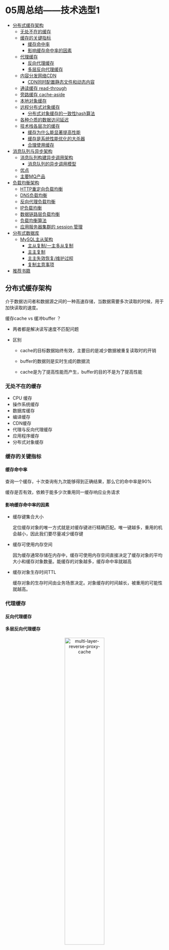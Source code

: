 # 05周总结——技术选型1

* [分布式缓存架构](#分布式缓存架构)
    * [无处不在的缓存](#无处不在的缓存)
    * [缓存的关键指标](#缓存的关键指标)
      * [缓存命中率](#缓存命中率)
      * [影响缓存命中率的因素](#影响缓存命中率的因素)
    * [代理缓存](#代理缓存)
      * [反向代理缓存](#反向代理缓存)
      * [多层反向代理缓存](#多层反向代理缓存)
    * [内容分发网络CDN](#内容分发网络cdn)
      * [CDN同时配置静态文件和动态内容](#cdn同时配置静态文件和动态内容)
    * [通读缓存 read-through](#通读缓存-read-through)
    * [旁路缓存 cache-aside](#旁路缓存-cache-aside)
    * [本地对象缓存](#本地对象缓存)
    * [远程分布式对象缓存](#远程分布式对象缓存)
      * [分布式对象缓存的一致性hash算法](#分布式对象缓存的一致性hash算法)
    * [各种介质的数据访问延迟](#各种介质的数据访问延迟)
    * [技术栈各层次的缓存](#技术栈各层次的缓存)
      * [缓存为什么能显著提高性能](#缓存为什么能显著提高性能)
      * [缓存是系统性能优化的大杀器](#缓存是系统性能优化的大杀器)
      * [合理使用缓存](#合理使用缓存)
* [消息队列与异步架构](#消息队列与异步架构)
    * [消息队列构建异步调用架构](#消息队列构建异步调用架构)
      * [消息队列的异步调用模型](#消息队列的异步调用模型)
    * [优点](#优点)
    * [主要MQ产品](#主要mq产品)
* [负载均衡架构](#负载均衡架构)
    * [HTTP重定向负载均衡](#http重定向负载均衡)
    * [DNS负载均衡](#dns负载均衡)
    * [反向代理负载均衡](#反向代理负载均衡)
    * [IP负载均衡](#ip负载均衡)
    * [数据链路层负载均衡](#数据链路层负载均衡)
    * [负载均衡算法](#负载均衡算法)
    * [应用服务器集群的 session 管理](#应用服务器集群的-session-管理)
* [分布式数据库](#分布式数据库)
    * [MySQL主从架构](#mysql主从架构)
      * [主从复制/一主多从复制](#主从复制一主多从复制)
      * [主主复制](#主主复制)
      * [主主失效恢复/维护过程](#主主失效恢复维护过程)
      * [复制主意事项](#复制主意事项)
* [推荐书籍](#推荐书籍)

## 分布式缓存架构

介于数据访问者和数据源之间的一种高速存储，当数据需要多次读取的时候，用于加快读取的速度。

缓存cache vs 缓冲buffer ？

- 两者都是解决读写速度不匹配问题

- 区别

  - cache的目标数据始终有效，主要目的是减少数据被重复读取时的开销

  - buffer的数据则是实时生成的数据流

  - cache是为了提高性能而产生，buffer的目的不是为了提高性能

### 无处不在的缓存

- CPU 缓存
- 操作系统缓存
- 数据库缓存
- 编译缓存
- CDN缓存
- 代理与反向代理缓存
- 应用程序缓存
- 分布式对象缓存

### 缓存的关键指标

#### 缓存命中率

查询一个缓存，十次查询有九次能够得到正确结果，那么它的命中率是90%

缓存是否有效，依赖于能多少次重用同一缓存响应业务请求

#### 影响缓存命中率的因素

- 缓存键集合大小

  定位缓存对象的唯一方式就是对缓存键进行精确匹配。唯一键越多，重用的机会越小，因此我们要尽量减少缓存键

- 缓存可使用内存空间

  因为缓存通常存储在内存中，缓存可使用内存空间直接决定了缓存对象的平均大小和缓存对象数量。能缓存的对象越多，缓存命中率就越高

- 缓存对象生存时间TTL

  缓存对象的生存时间由业务场景决定。对象缓存的时间越长，被重用的可能性就越高。

### 代理缓存

#### 反向代理缓存

#### 多层反向代理缓存

<div align=center><img src="./res/multi-layer-reverse-proxy-cache.jpg" alt="multi-layer-reverse-proxy-cache" width="50%;" /></div>

### 内容分发网络CDN

<div align=center><img src="./res/cdn.jpg" alt="cdn" width="50%;" /></div>

#### CDN同时配置静态文件和动态内容

### 通读缓存 read-through

- 通读缓存给客户端返回缓存资源，并在请求未命中缓存时获取实际数据

- 客户端连接的是通读缓存，而不是生成响应的原始服务器

- 代理缓存、反向代理缓存、CDN缓存都是通读缓存

### 旁路缓存 cache-aside

- 对象缓存是一种旁路缓存，通常是独立的一个键值对存储

- 应用代码通常会询问对象缓存需要的对象是否存在，如果存在，使用其；如果不存在或已过期，应用会连接主数据源来组装对象，并起将其保存回对象缓存，以便将来使用。

### 本地对象缓存

对象直接存储在应用程序内存中

对象存储在共享内存，同一台机器的多个进程可以访问它

缓存服务器作为独立的应用和应用程序部署在同一个服务器上

### 远程分布式对象缓存

#### 分布式对象缓存的一致性hash算法

衡量一致性hash算法的几个标准：

- 平衡性balance
- 单调性monotonicity
- 分散性spread
- 负载性load

### 各种介质的数据访问延迟

<div align=center><img src="./res/latency.jpg" alt="latency" width="50%;" /></div>

### 技术栈各层次的缓存

<div align=center><img src="./res/cache-in-tier.jpg" alt="cache-in-tier" width="40%;" /></div>

#### 缓存为什么能显著提高性能

- 缓存数据通常来自内存
- 缓存存储了数据的最终结果形态，不需要中间计算，减少了CPU资源消耗
- 缓存降低了数据库、磁盘、网络的负载压力

#### 缓存是系统性能优化的大杀器

- 技术简单
- 性能提升显著
- 应用场景多

#### 合理使用缓存

不合理的使用缓存非但不能提高系统的性能，还会成为系统的累赘，甚至风险。

- 频繁修改的数据

  缓存这种数据徒增系统的负担。一般来说读写比在2:1以上，缓存才有意义

- 没有热点的访问

  应用程序访问缓存数据没有热点，不遵循二八定律，大部分数据访问不是集中在小部分数据上，即大部分数据还没有被再次访问就被挤出缓存了。

- 数据不一致和脏读

  - 对缓存数据设置失效时间，在缓存失效前，应用需要忍受一定时间的数据不一致。

  - 数据更新时立即更新缓存，会带来更多的系统开销和事务一致性问题
  - 数据更新时通知缓存失效，删除该缓存数据

- 缓存雪崩

  缓存承担了大部分的数据访问压力，数据库已经习惯了有缓存的日子，当缓存服务崩溃时，数据库会因为完全不能承受如此巨大的压力而宕机，进而导致整个网站不可用。发生这种故障时，甚至不能简单重启缓存服务器和数据库来恢复网站访问。

- 缓存预热 warm up

  缓存中存放的都是热点数据，热点数据可能是通过LRU算法计算出来的，这个过程可能要花费较长的时间，这段时间系统性能和数据库负载都不好，最好的做法是缓存系统启动时就把热点数据加载好。尤其是一些元数据。

- 缓存穿透

  不恰当的业务、或者恶意攻击持续高并发的请求某个不存在的数据，因为缓存没有保存该数据，所有的请求都会落到数据库上，会对数据库造成很大的压力，甚至崩溃。一个简单的对策是将不存在的数据也缓存起来（比如值设为null），并设置一个较短的失效时间。

## 消息队列与异步架构

> 缓存提高系统的读能力，消息队列提升系统的写能力
>
> 同步调用 vs 异步调用
>
> - 异步调用不阻塞应用线程

### 消息队列构建异步调用架构

- 消息生产者
- 消息队列
- 消息消费者

#### 消息队列的异步调用模型

- 点对点模型

<div align=center><img src="./res/end-to-end-mode.jpg" alt="end-to-end-mode" width="50%;" /></div>

- 发布订阅模型

<div align=center><img src="./res/pub-sub-mode.jpg" alt="pub-sub-mode" width="50%;" /></div>

### 优点

- 实现异步处理，提升处理性能

<div align=center><img src="./res/async-process.jpg" alt="async-process" width="60%;" /></div>

- 更好的伸缩性

- 削峰填谷

- 失败隔离

  - 因发布者不直接依赖消费者，所以消息系统可以将消费者系统错误与生产者系统组建隔离。

  - 也因为此，任何时刻，我们可以对后端服务执行维护和发布操作，如重启、添加、删除服务器，而不影响生产者的可用性。——简化了部署和服务管理的难度
  
- 解耦

  - 减少耦合表面积
    
<div align=center>
<img src="./res/decoupling.jpg" alt="decoupling" width="60%" />
<img src="./res/reduce-coupling-surface-area.jpg" alt="reduce-coupling-surface-area" />
</div>

### 主要MQ产品

- RabbitMQ

  - 性能好，社区活跃

  - erlang 开发，不便于二次开发和维护
  - 用户量49M（主要指开发者选择及社区活跃度）

- ActiveMQ

  - 影响广泛，跨平台
  - java开发，比较友好
  - 用户量27M

- RocketMQ

  - 性能好，可靠性比较高
  - 阿里开源产品，java开发
  - 用户量35M

- Kafka

  - 专门针对分布式场景进行了优化，分布式伸缩性比较好
  - LinkedIn出品，scala 开发
  - 用户量63M

>当我们的开发者对这几个产品都不熟悉，那我们可以参考一下**用户量**指标

## 负载均衡架构

### HTTP重定向负载均衡

- 缺点：每次请求需要重定向

<div align=center><img src="./res/http-redirect-lb.jpg" alt="http-redirect-loadbalance" width="50%;" /></div>

### DNS负载均衡

- 缺点：每次请求需要域名解析，但是浏览器有本地域名缓存

<div align=center><img src="./res/dns-lb.jpg" alt="dns-loadbalance" width="50%;" /></div>

### 反向代理负载均衡

<div align=center><img src="./res/reverse-proxy-lb.jpg" alt="reverse-proxy-loadbalance" width="50%;" /></div>

### IP负载均衡

- 三层负载均衡
- 负载均衡服务器修改了目标IP地址
- 缺点：用户请求和响应数据包都需要经过负载均衡服务器，因此负载均衡的负载受制于响应的出口带宽

<div align=center><img src="./res/ip-lb.jpg" alt="IP-loadbalance" width="60%;" /></div>

### 数据链路层负载均衡

- 二层负载均衡
- 与IP负载均衡相似，只是响应的数据包不经过负载均衡服务器。实现方式是把上面的修改目标IP地址改为修改目标的MAC地址。
- 目前大型网站主要的负载均衡方案
- LVS可以支持IP负载均衡和数据链路层负载均衡

<div align=center><img src="./res/data-link-layer-lb.jpg" alt="data-link-layer-loadbalance" width="60%;" /></div>

### 负载均衡算法

- 轮询
- 加权轮询
- 随机：简单实用，随机本身也就意味着均衡
- 最少连接：最符合负载均衡定义的算法
- 源地址散列：根据请求来源的IP地址进行hash计算，得到应用服务器，保证同一来源的请求总在同一台服务器上处理

### 应用服务器集群的 session 管理

- sesion 复制

  session在应用服务器集群间复制同步

- session 绑定

  终端用户与某一台具体的应用服务器绑定，ip绑定

- 利用cookie记录session

  与session绑定类似，但是使用cookie绑定

- session 服务器

  搭建集中式共享的session服务器集群

## 分布式数据库

### MySQL主从架构

> 我们以MySQL为例，解释数据库如何实现主从复制
>
> 主库上把DDL和DML记录到binlog，然后由专用线程同步binlog到从数据库relaylog
>
> 实际应用中，一般会关闭主数据库的DDL同步，不同步DDL到从数据库

#### 主从复制/一主多从复制

- 一种多从复制的优势

  - 分摊负载

  - 专机专用

  - 便于冷备

  - 高可用

<div align=center><img src="./res/primary-secondary.jpg" alt="primary-secondary" width="50%" /><img src="./res/primary-secondary-2.jpg" alt="primary secondary 2" width="50%" /></div>

#### 主主复制

- 保证主服务器宕机时数据库的高可用

<div align=center><img src="./res/primary-primary.jpg" alt="primary-primary" width="50%" /></div>

#### 主主失效恢复/维护过程

<div align=center>
<img src="./res/primary-inactive.jpg" alt="primary-inactive" width="50%" /><img src="./res/primary-inactive-restore.jpg" alt="primary-inactive-restore" width="50%" />
</div>

#### 复制主意事项

- 主主复制两个数据库不能并发写入

- 复制只增加了数据库的读并发能力，没有增加写并发能力和存储能力

- 更新表结构会导致巨大的同步延迟

## 推荐书籍

《互联网创业核心技术——构建可伸缩的Web应用》
